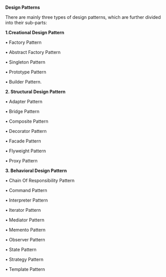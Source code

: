 

**Design Patterns**

There are mainly three types of design patterns, which are further divided into their sub-parts:

**1.Creational Design Pattern**

•	Factory Pattern

•	Abstract Factory Pattern

•	Singleton Pattern

•	Prototype Pattern

•	Builder Pattern.

**2. Structural Design Pattern**

•	Adapter Pattern

•	Bridge Pattern

•	Composite Pattern

•	Decorator Pattern

•	Facade Pattern

•	Flyweight Pattern

•	Proxy Pattern


**3. Behavioral Design Pattern**

•	Chain Of Responsibility Pattern

•	Command Pattern

•	Interpreter Pattern

•	Iterator Pattern

•	Mediator Pattern

•	Memento Pattern

•	Observer Pattern

•	State Pattern

•	Strategy Pattern

•	Template Pattern





